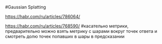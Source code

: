 #Gaussian Splatting

https://habr.com/ru/articles/786064/

https://habr.com/ru/articles/768590/
#касательно метрики, предварительно можно взять метрику с шарами вокруг точек ответа и смотреть долю точек попавших в шары в предсказании
